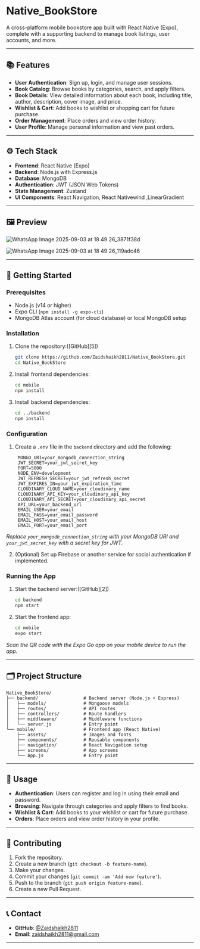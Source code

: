# Native\_BookStore

A cross-platform mobile bookstore app built with React Native (Expo), complete with a supporting backend to manage book listings, user accounts, and more.

---

## 📚 Features

* **User Authentication**: Sign up, login, and manage user sessions.
* **Book Catalog**: Browse books by categories, search, and apply filters.
* **Book Details**: View detailed information about each book, including title, author, description, cover image, and price.
* **Wishlist & Cart**: Add books to wishlist or shopping cart for future purchase.
* **Order Management**: Place orders and view order history.
* **User Profile**: Manage personal information and view past orders.
---

## ⚙️ Tech Stack

* **Frontend**: React Native (Expo)
* **Backend**: Node.js with Express.js
* **Database**: MongoDB
* **Authentication**: JWT (JSON Web Tokens)
* **State Management**: Zustand
* **UI Components**: React Navigation, React Nativewind ,LinearGradient

---

## 🖼️ Preview

![WhatsApp Image 2025-09-03 at 18 49 26_3871f38d](https://github.com/user-attachments/assets/ae03d647-cabd-4541-b673-f18a60f319f0)

![WhatsApp Image 2025-09-03 at 18 49 26_119adc46](https://github.com/user-attachments/assets/67a9cd2d-aee0-4331-ac0d-27ce44d7a6aa)

---

## 🚀 Getting Started

### Prerequisites

* Node.js (v14 or higher)
* Expo CLI (`npm install -g expo-cli`)
* MongoDB Atlas account (for cloud database) or local MongoDB setup

### Installation

1. Clone the repository:([GitHub][5])

   ```bash
   git clone https://github.com/Zaidshaikh2811/Native_BookStore.git
   cd Native_BookStore
   ```



2. Install frontend dependencies:

   ```bash
   cd mobile
   npm install
   ```



3. Install backend dependencies:

   ```bash
   cd ../backend
   npm install
   ```



### Configuration

1. Create a `.env` file in the `backend` directory and add the following:

   ```
    MONGO_URI=your_mongodb_connection_string
    JWT_SECRET=your_jwt_secret_key
    PORT=5000
    NODE_ENV=development
    JWT_REFRESH_SECRET=your_jwt_refresh_secret
    JWT_EXPIRES_IN=your_jwt_expiration_time
    CLOUDINARY_CLOUD_NAME=your_cloudinary_name
    CLOUDINARY_API_KEY=your_cloudinary_api_key
    CLOUDINARY_API_SECRET=your_cloudinary_api_secret
    API_URL=your_backend_url
    EMAIL_USER=your_email
    EMAIL_PASS=your_email_password
    EMAIL_HOST=your_email_host
    EMAIL_PORT=your_email_port

   ```



*Replace `your_mongodb_connection_string` with your MongoDB URI and `your_jwt_secret_key` with a secret key for JWT.*

2. (Optional) Set up Firebase or another service for social authentication if implemented.

### Running the App

1. Start the backend server:([GitHub][2])

   ```bash
   cd backend
   npm start
   ```



2. Start the frontend app:

   ```bash
   cd mobile
   expo start
   ```



*Scan the QR code with the Expo Go app on your mobile device to run the app.*

---

## 🗂️ Project Structure

```
Native_BookStore/
├── backend/                 # Backend server (Node.js + Express)
│   ├── models/              # Mongoose models
│   ├── routes/              # API routes
│   ├── controllers/         # Route handlers
│   ├── middleware/          # Middleware functions
│   └── server.js            # Entry point
└── mobile/                  # Frontend app (React Native)
    ├── assets/              # Images and fonts
    ├── components/          # Reusable components
    ├── navigation/          # React Navigation setup
    ├── screens/             # App screens
    └── App.js               # Entry point
```



---

## 🧪 Usage

* **Authentication**: Users can register and log in using their email and password.
* **Browsing**: Navigate through categories and apply filters to find books.
* **Wishlist & Cart**: Add books to your wishlist or cart for future purchase.
* **Orders**: Place orders and view order history in your profile.

---

## 🤝 Contributing

1. Fork the repository.
2. Create a new branch (`git checkout -b feature-name`).
3. Make your changes.
4. Commit your changes (`git commit -am 'Add new feature'`).
5. Push to the branch (`git push origin feature-name`).
6. Create a new Pull Request.

---

## 📞 Contact

* **GitHub**: [@Zaidshaikh2811](https://github.com/Zaidshaikh2811)
* **Email**: [zaidshaikh2811@gmail.com](mailto:zaidshaikh2811@gmail.com)

---
